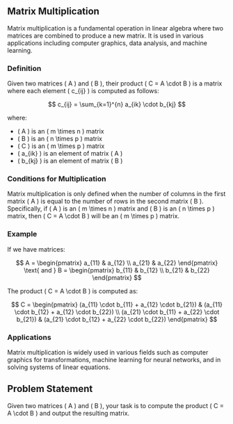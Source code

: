 ## Matrix Multiplication

Matrix multiplication is a fundamental operation in linear algebra where two matrices are combined to produce a new matrix. It is used in various applications including computer graphics, data analysis, and machine learning.

### Definition
Given two matrices \( A \) and \( B \), their product \( C = A \cdot B \) is a matrix where each element \( c_{ij} \) is computed as follows:

$$
c_{ij} = \sum_{k=1}^{n} a_{ik} \cdot b_{kj}
$$

where:
- \( A \) is an \( m \times n \) matrix
- \( B \) is an \( n \times p \) matrix
- \( C \) is an \( m \times p \) matrix
- \( a_{ik} \) is an element of matrix \( A \)
- \( b_{kj} \) is an element of matrix \( B \)

### Conditions for Multiplication
Matrix multiplication is only defined when the number of columns in the first matrix \( A \) is equal to the number of rows in the second matrix \( B \). Specifically, if \( A \) is an \( m \times n \) matrix and \( B \) is an \( n \times p \) matrix, then \( C = A \cdot B \) will be an \( m \times p \) matrix.

### Example
If we have matrices:

$$
A = \begin{pmatrix}
a_{11} & a_{12} \\
a_{21} & a_{22}
\end{pmatrix}
\text{ and }
B = \begin{pmatrix}
b_{11} & b_{12} \\
b_{21} & b_{22}
\end{pmatrix}
$$

The product \( C = A \cdot B \) is computed as:

$$
C = \begin{pmatrix}
(a_{11} \cdot b_{11} + a_{12} \cdot b_{21}) & (a_{11} \cdot b_{12} + a_{12} \cdot b_{22}) \\
(a_{21} \cdot b_{11} + a_{22} \cdot b_{21}) & (a_{21} \cdot b_{12} + a_{22} \cdot b_{22})
\end{pmatrix}
$$

### Applications
Matrix multiplication is widely used in various fields such as computer graphics for transformations, machine learning for neural networks, and in solving systems of linear equations.

## Problem Statement

Given two matrices \( A \) and \( B \), your task is to compute the product \( C = A \cdot B \) and output the resulting matrix.
